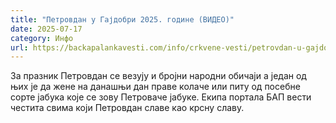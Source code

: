 ```yaml
---
title: "Петровдан у Гајдобри 2025. године (ВИДЕО)"
date: 2025-07-17
category: Инфо
url: https://backapalankavesti.com/info/crkvene-vesti/petrovdan-u-gajdobri-2025-godine-video/
---
```


За празник Петровдан се везују и бројни народни обичаји а један од њих је да жене на данашњи дан праве колаче или питу од посебне сорте јабука које се зову Петроваче јабуке. Екипа портала БАП вести честита свима који Петровдан славе као крсну славу.

